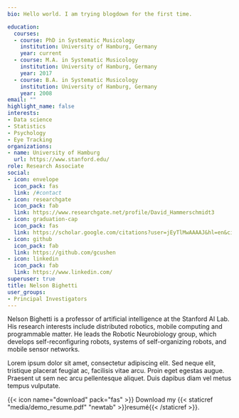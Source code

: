 ```yaml
---
bio: Hello world. I am trying blogdown for the first time.

education:
  courses:
  - course: PhD in Systematic Musicology
    institution: University of Hamburg, Germany
    year: current
  - course: M.A. in Systematic Musicology
    institution: University of Hamburg, Germany
    year: 2017
  - course: B.A. in Systematic Musicology
    institution: University of Hamburg, Germany
    year: 2008
email: ""
highlight_name: false
interests:
- Data science
- Statistics
- Psychology 
- Eye Tracking
organizations:
- name: University of Hamburg
  url: https://www.stanford.edu/
role: Research Associate
social:
- icon: envelope
  icon_pack: fas
  link: /#contact
- icon: researchgate
  icon_pack: fab
  link: https://www.researchgate.net/profile/David_Hammerschmidt3
- icon: graduation-cap
  icon_pack: fas
  link: https://scholar.google.com/citations?user=jEyTlMwAAAAJ&hl=en&citsig=AMD79opbncrQxdfpVUXlUMEiwJSLYjStXQ
- icon: github
  icon_pack: fab
  link: https://github.com/gcushen
- icon: linkedin
  icon_pack: fab
  link: https://www.linkedin.com/
superuser: true
title: Nelson Bighetti
user_groups:
- Principal Investigators
---
```


Nelson Bighetti is a professor of artificial intelligence at the Stanford AI Lab. His research interests include distributed robotics, mobile computing and programmable matter. He leads the Robotic Neurobiology group, which develops self-reconfiguring robots, systems of self-organizing robots, and mobile sensor networks.

Lorem ipsum dolor sit amet, consectetur adipiscing elit. Sed neque elit, tristique placerat feugiat ac, facilisis vitae arcu. Proin eget egestas augue. Praesent ut sem nec arcu pellentesque aliquet. Duis dapibus diam vel metus tempus vulputate.

{{< icon name="download" pack="fas" >}} Download my {{< staticref "media/demo_resume.pdf" "newtab" >}}resumé{{< /staticref >}}.
